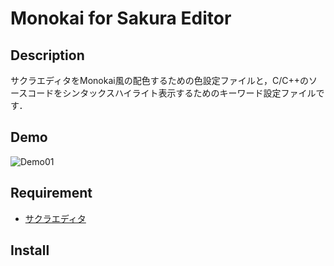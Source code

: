 ﻿Monokai for Sakura Editor
========

## Description
サクラエディタをMonokai風の配色するための色設定ファイルと，C/C++のソースコードをシンタックスハイライト表示するためのキーワード設定ファイルです．

## Demo
![Demo01](https://lh3.googleusercontent.com/-LnsNAFIaFDI/VXxEWNsXaxI/AAAAAAAACpo/FOjopE_-cpE/s800/sakura_monokai_01.png)

## Requirement
* [サクラエディタ](http://sakura-editor.sourceforge.net/)

## Install

